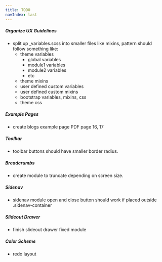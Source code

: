 ```yaml
---
title: TODO
navIndex: last
---
```


##### Organize UX Guidelines
- split up _variables.scss into smaller files like mixins, pattern should follow something like:
	- theme variables
		- global variables
		- module1 variables
		- module2 variables
		- etc
	- theme mixins
	- user defined custom variables
	- user defined custom mixins
	- bootstrap variables, mixins, css
	- theme css

##### Example Pages
- create blogs example page PDF page 16, 17

##### Toolbar
- toolbar buttons should have smaller border radius.

##### Breadcrumbs
- create module to truncate depending on screen size.

##### Sidenav
- sidenav module open and close button should work if placed outside .sidenav-container

##### Slideout Drawer
- finish slideout drawer fixed module

##### Color Scheme
- redo layout